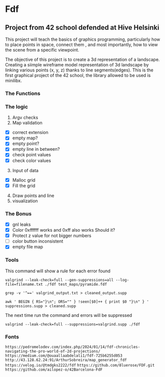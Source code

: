 # Fdf
## Project from 42 school defended at Hive Helsinki
This project will teach the basics of graphics programming, particularly how
to place points in space, connect them , and most importantly, how to view
the scene from a specific viewpoint.

The objective of this project is to create a 3d representation of a landscape.
Creating a siimple wireframe model representation of 3d landscape by linking
various points  (x, y, z) thanks to line segments(edges).
This is the first graphical project of the 42 school, the library allowed to 
be used is minilibx. 

### The Functions 
### The logic
1. Argv checks
2. Map validation
- [x] correct extension
- [x] empty map?
- [x] empty point?
- [x] empty line in between?
- [x] check point values
- [x] check color values
3. Input of data
- [x] Malloc grid
- [x] Fill the grid
4. Draw points and line
5. visualization
### The Bonus

- [x] gnl leaks 
- [x] Color 0xffffff works and 0xff also works Should it?
- [x] Protect z value for not bigger numbers
- [ ] color button inconsistent
- [x] empty file map

### Tools

This command will show a rule for each error found
```
valgrind --leak-check=full --gen-suppressions=all --log-file=filename.txt ./fdf test_maps/pyramide.fdf
```
```
grep -v '^==' valgrind_output.txt > cleaned_output.supp
```
```
awk ' BEGIN { RS="}\n"; ORS="" } !seen[$0]++ { print $0 "}\n" } ' suppressions.supp > cleaned.supp
```
The next time run the command and errors will be suppressed
```
valgrind --leak-check=full --suppressions=valgrind.supp ./fdf
```
### Fonts
`https://pedromelodev.com/index.php/2024/01/14/fdf-chronicles-navigating-the-pro-world-of-2d-projections/`
`https://medium.com/@ouaallaabdelali1/fdf-725b6255d053`
`http://43.128.62.24:91/ArthurSobreira/map_generator_fdf`
`https://velog.io/@tmdgks2222/fdf`
`https://github.com/8luerose/FDF.git`
`https://github.com/ailopez-o/42Barcelona-FdF`

